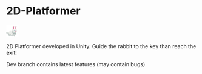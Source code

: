 # 2D-Platformer

![alt text](https://github.com/fahdHussain/2D-Platformer/blob/dev/Assets/Sprites/Player/bunny.gif)

2D Platformer developed in Unity. Guide the rabbit to the key than reach the exit!

Dev branch contains latest features (may contain bugs)
